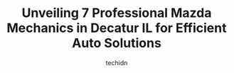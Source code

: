 ---
layout: ampstory
image: https://images.unsplash.com/photo-1633084071177-ca4f2b048af0?ixlib=rb-4.0.3&ixid=MnwxMjA3fDB8MHxwaG90by1wYWdlfHx8fGVufDB8fHx8&auto=format&fit=crop&w=640&h=853&q=80
author: techidn
featured: false
description: Looking for reliable and skilled Mazda Mechanic in Decatur IL, USA? Your search ends here with the 7 best Mazda Mechanic in town. With their expertise and commitment to delivering exceptiona
title: Unveiling 7 Professional Mazda Mechanics in Decatur IL for Efficient Auto Solutions
cover:
   title: Unveiling 7 Professional Mazda Mechanics in Decatur IL for Efficient Auto Solutions
   subtitle: Rickpate
   background: https://images.unsplash.com/photo-1633084071177-ca4f2b048af0?ixlib=rb-4.0.3&ixid=MnwxMjA3fDB8MHxwaG90by1wYWdlfHx8fGVufDB8fHx8&auto=format&fit=crop&w=640&h=853&q=80

pages: 
 - layout: thirds
   top: <h1>#1 Bannings Auto Service</h1>
   bottom: "<p>First time experience at this auto repair shop. Excellent customer service and communication. Had them do an overall inspection on an older model Toyota camry.  Prices ve</p>"
   background: https://www.knot35.com/toplist/wp-content/uploads/2023/06/best-mazda-mechanic-1-in-decatur-il-1685838060.jpeg
   backgroundblur: true
 - layout: thirds
   top: <h1>#2 Creekmur Car Care Center</h1>
   bottom: "<p>3690 E William Street Rd, Decatur, IL 62521, United States</p>"
   background: https://www.knot35.com/toplist/wp-content/uploads/2023/06/best-mazda-mechanic-2-in-decatur-il-1685838060.jpeg
   cta:
      link: https://www.knot35.com/toplist/unveiling-7-professional-mazda-mechanics-in-decatur-il-for-efficient-auto-solutions/
      text: Unveiling 7 Professional Mazda Mechanics in Decatur IL for Efficient Auto Solutions
 - layout: thirds
   top: <h1>#3 South Shores Auto Service</h1>
   bottom: "<p>1675 S Franklin St, Decatur, IL 62521, United States</p>"
   background: https://www.knot35.com/toplist/wp-content/uploads/2023/06/best-mazda-mechanic-3-in-decatur-il-1685838061.jpeg
   cta:
      link: https://www.knot35.com/toplist/unveiling-7-professional-mazda-mechanics-in-decatur-il-for-efficient-auto-solutions/
      text: Unveiling 7 Professional Mazda Mechanics in Decatur IL for Efficient Auto Solutions
 - layout: thirds
   top: <h1>#4 Vanderlaans Automotive Repair</h1>
   bottom: "<p>6335 US-36, Decatur, IL 62521, United States</p>"
   background: https://images.unsplash.com/photo-1531169509526-f8f1fdaa4a67?ixlib=rb-4.0.3&ixid=MnwxMjA3fDB8MHxwaG90by1wYWdlfHx8fGVufDB8fHx8&auto=format&fit=crop&w=640&h=853&q=80
   cta:
      link: https://www.knot35.com/toplist/unveiling-7-professional-mazda-mechanics-in-decatur-il-for-efficient-auto-solutions/
      text: Unveiling 7 Professional Mazda Mechanics in Decatur IL for Efficient Auto Solutions
 - layout: thirds
   top: <h1>#5 Fleener & Roberts Automotive</h1>
   bottom: "<p>2740 N Main St, Decatur, IL 62526, United States</p>"
   background: https://images.unsplash.com/photo-1552083974-186346191183?ixlib=rb-4.0.3&ixid=MnwxMjA3fDB8MHxwaG90by1wYWdlfHx8fGVufDB8fHx8&auto=format&fit=crop&w=640&h=853&q=80
   cta:
      link: https://www.knot35.com/toplist/unveiling-7-professional-mazda-mechanics-in-decatur-il-for-efficient-auto-solutions/
      text: Unveiling 7 Professional Mazda Mechanics in Decatur IL for Efficient Auto Solutions
 - layout: thirds
   top: <h1>#6 Jims Auto Service</h1>
   bottom: "<p>140 E Damon Ave, Decatur, IL 62526, United States</p>"
   background: https://plus.unsplash.com/premium_photo-1664640458616-3c74f8cb4589?ixlib=rb-4.0.3&ixid=MnwxMjA3fDB8MHxwaG90by1wYWdlfHx8fGVufDB8fHx8&auto=format&fit=crop&w=640&h=853&q=80
   cta:
      link: https://www.knot35.com/toplist/unveiling-7-professional-mazda-mechanics-in-decatur-il-for-efficient-auto-solutions/
      text: Unveiling 7 Professional Mazda Mechanics in Decatur IL for Efficient Auto Solutions
 - layout: thirds
   top: <h1>#7 West End Auto Service</h1>
   bottom: "<p>2190 N Oakland Ave, Decatur, IL 62526, United States</p>"
   background: https://images.unsplash.com/photo-1615749413727-825b59a857b5?ixlib=rb-4.0.3&ixid=MnwxMjA3fDB8MHxwaG90by1wYWdlfHx8fGVufDB8fHx8&auto=format&fit=crop&w=640&h=853&q=80
   cta:
      link: https://www.knot35.com/toplist/unveiling-7-professional-mazda-mechanics-in-decatur-il-for-efficient-auto-solutions/
      text: Unveiling 7 Professional Mazda Mechanics in Decatur IL for Efficient Auto Solutions
 - layout: thirds
   middle: Continue reading...
   background: https://images.unsplash.com/photo-1557672172-298e090bd0f1?ixlib=rb-4.0.3&ixid=MnwxMjA3fDB8MHxwaG90by1wYWdlfHx8fGVufDB8fHx8&auto=format&fit=crop&w=640&h=853&q=80
   cta:
      link: https://www.knot35.com/toplist/unveiling-7-professional-mazda-mechanics-in-decatur-il-for-efficient-auto-solutions/
      text: Unveiling 7 Professional Mazda Mechanics in Decatur IL for Efficient Auto Solutions
      
---